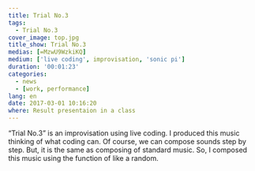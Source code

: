 ```yaml
---
title: Trial No.3
tags:
  - Trial No.3
cover_image: top.jpg
title_show: Trial No.3
medias: [=MzwU9WzkiKQ]
medium: ['live coding', improvisation, 'sonic pi']
duration: '00:01:23'
categories:
  - news
  - [work, performance]
lang: en
date: 2017-03-01 10:16:20
where: Result presentaion in a class
---
```

“Trial No.3” is an improvisation using live coding. I produced this music thinking of what coding can. Of course, we can compose sounds step by step. But, it is the same as composing of standard music. So, I composed this music using the function of like a random.
<!--
# Tag Plugins
## Image
{% img [class names] /path/to/image [width] [height] "title text 'alt text'" %}

## Link
{% link text url [external] [title] %}

## YouTube
{% youtube video_id %}

## Vimeo
{% vimeo video_id [width] [height] %}

<!-- more -->

